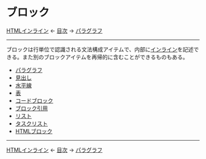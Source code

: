 # ブロック

[HTMLインライン]
← [目次] →
[パラグラフ]

------------------------------------------------------------------------

ブロックは行単位で認識される文法構成アイテムで、内部に[インライン]を記述できる。また別のブロックアイテムを再帰的に含むことができるものもある。

- [パラグラフ]
- [見出し]
- [水平線]
- [表]
- [コードブロック]
- [ブロック引用]
- [リスト]
- [タスクリスト]
- [HTMLブロック]

------------------------------------------------------------------------

[HTMLインライン]
← [目次] →
[パラグラフ]

[HTMLインライン]: html-inlines.md
[HTMLブロック]: html-blocks.md
[インライン]: inlines.md
[コードブロック]: code-blocks.md
[タスクリスト]: task-lists.md
[パラグラフ]: paragraphs.md
[ブロック引用]: block-quotes.md
[リスト]: lists.md
[表]: tables.md
[見出し]: headings.md
[目次]: index.md
[水平線]: horizontal-rules.md
